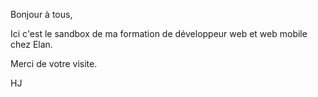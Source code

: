 Bonjour à tous,

Ici c'est le sandbox de ma formation de développeur web et web mobile chez Elan.

Merci de votre visite. 

HJ

